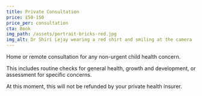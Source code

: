 ```yaml
---
title: Private Consultation
price: £50-150
price_per: consultation
cta: Book
img_path: /assets/portrait-bricks-red.jpg
img_alt: Dr Shiri Lejay wearing a red shirt and smiling at the camera
---
```


Home or remote consultation for any non-urgent child health concern.

This includes routine checks for general health, growth and development, or assessment for specific concerns.


At this moment, this will not be refunded by your private health insurer.